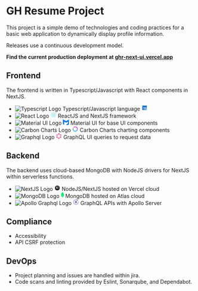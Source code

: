 # GH Resume Project

This project is a simple demo of technologies and coding practices for a basic web application to dynamically display profile information.

Releases use a continuous development model.

**Find the current production deployment at [ghr-next-ui.vercel.app](https://ghr-next-ui.vercel.app/)**


## Frontend

The frontend is written in Typescript/Javascript with React components in NextJS.
- ![Typescript Logo](https://github.com/user-attachments/assets/0038c1db-ee70-4ed4-bc3d-5afeb03f6532)  Typescript/Javascript language <svg xmlns="http://www.w3.org/2000/svg" x="0px" y="0px" width="16" height="16" viewBox="0 0 48 48"><rect width="36" height="36" x="6" y="6" fill="#1976d2"></rect><polygon fill="#fff" points="27.49,22 14.227,22 14.227,25.264 18.984,25.264 18.984,40 22.753,40 22.753,25.264 27.49,25.264"></polygon><path fill="#fff" d="M39.194,26.084c0,0-1.787-1.192-3.807-1.192s-2.747,0.96-2.747,1.986 c0,2.648,7.381,2.383,7.381,7.712c0,8.209-11.254,4.568-11.254,4.568V35.22c0,0,2.152,1.622,4.733,1.622s2.483-1.688,2.483-1.92 c0-2.449-7.315-2.449-7.315-7.878c0-7.381,10.658-4.469,10.658-4.469L39.194,26.084z"></path></svg> 
-  ![React Logo](https://github.com/user-attachments/assets/196bd0d8-088d-485e-916d-b0ea2509ceea) <svg xmlns="http://www.w3.org/2000/svg" x="0px" y="0px" width="16" height="16" viewBox="0 0 48 48"><path fill="#80deea" d="M24,34C11.1,34,1,29.6,1,24c0-5.6,10.1-10,23-10c12.9,0,23,4.4,23,10C47,29.6,36.9,34,24,34z M24,16	c-12.6,0-21,4.1-21,8c0,3.9,8.4,8,21,8s21-4.1,21-8C45,20.1,36.6,16,24,16z"></path><path fill="#80deea" d="M15.1,44.6c-1,0-1.8-0.2-2.6-0.7C7.6,41.1,8.9,30.2,15.3,19l0,0c3-5.2,6.7-9.6,10.3-12.4c3.9-3,7.4-3.9,9.8-2.5	c2.5,1.4,3.4,4.9,2.8,9.8c-0.6,4.6-2.6,10-5.6,15.2c-3,5.2-6.7,9.6-10.3,12.4C19.7,43.5,17.2,44.6,15.1,44.6z M32.9,5.4	c-1.6,0-3.7,0.9-6,2.7c-3.4,2.7-6.9,6.9-9.8,11.9l0,0c-6.3,10.9-6.9,20.3-3.6,22.2c1.7,1,4.5,0.1,7.6-2.3c3.4-2.7,6.9-6.9,9.8-11.9	c2.9-5,4.8-10.1,5.4-14.4c0.5-4-0.1-6.8-1.8-7.8C34,5.6,33.5,5.4,32.9,5.4z"></path><path fill="#80deea" d="M33,44.6c-5,0-12.2-6.1-17.6-15.6C8.9,17.8,7.6,6.9,12.5,4.1l0,0C17.4,1.3,26.2,7.8,32.7,19	c3,5.2,5,10.6,5.6,15.2c0.7,4.9-0.3,8.3-2.8,9.8C34.7,44.4,33.9,44.6,33,44.6z M13.5,5.8c-3.3,1.9-2.7,11.3,3.6,22.2	c6.3,10.9,14.1,16.1,17.4,14.2c1.7-1,2.3-3.8,1.8-7.8c-0.6-4.3-2.5-9.4-5.4-14.4C24.6,9.1,16.8,3.9,13.5,5.8L13.5,5.8z"></path><circle cx="24" cy="24" r="4" fill="#80deea"></circle></svg> ReactJS and NextJS framework
- ![Material UI Logo](https://github.com/user-attachments/assets/5beed524-7f6d-4b2d-931a-9626f847b648) <svg xmlns="http://www.w3.org/2000/svg" width="16" height="16" fill="none"><path fill="#0073E6" fill-rule="evenodd" d="M24 5.601V1.592a.344.344 0 0 0-.514-.298l-2.64 1.508a.688.688 0 0 0-.346.597v4.009c0 .264.285.43.514.298l2.64-1.508A.688.688 0 0 0 24 5.6ZM.515 1.295l7.643 4.383a.688.688 0 0 0 .684 0l7.643-4.383a.344.344 0 0 1 .515.298v12.03c0 .235-.12.453-.319.58l-4.65 2.953 3.11 1.832c.22.13.495.127.713-.009l4.61-2.878a.344.344 0 0 0 .161-.292v-4.085c0-.254.14-.486.362-.606l2.507-1.346a.344.344 0 0 1 .506.303v7.531c0 .244-.13.47-.34.593l-7.834 4.592a.688.688 0 0 1-.71-.009l-5.953-3.681A.344.344 0 0 1 9 18.808v-3.624c0-.115.057-.222.153-.286l4.04-2.694a.688.688 0 0 0 .307-.572v-4.39a.137.137 0 0 0-.208-.117l-4.44 2.664a.688.688 0 0 1-.705.002L3.645 7.123a.138.138 0 0 0-.208.118v7.933a.344.344 0 0 1-.52.295L.5 14.019C.19 13.833 0 13.497 0 13.135V1.593c0-.264.286-.43.515-.298Z" clip-rule="evenodd"/></svg> Material UI for base UI components
- ![Carbon Charts Logo](https://github.com/user-attachments/assets/ebb417d4-5224-400a-935d-5dccdef94c3e) <svg viewBox="0 0 800 800" version="1.1" xmlns="http://www.w3.org/2000/svg" xmlns:xlink="http://www.w3.org/1999/xlink" width="16" height="16"><defs><path id="a" d="M402.002 65H736v557.94H402.002z"/><path id="c" d="M65 295.764h106.706v247.479H65z"/></defs><g fill="none" fill-rule="evenodd"><path fill="#FF75B8" d="M251.796 197.647l-50.559-67.093c-54.285 40.138-96.035 96.261-118.296 161.416l80.408 24.584c16.993-48.006 48.15-89.316 88.447-118.907"/><path fill="#00B4FF" d="M400.5 651.997c-100.162 0-186.649-58.553-227.099-143.297l-74.88 38.153C152.885 658.814 267.679 735.997 400.5 735.997c98.515 0 187.111-42.46 248.489-110.078l-61.441-57.295c-46.038 51.185-112.784 83.373-187.048 83.373"/><path fill="#FF3A54" d="M398 149.017V65.022c-72.221.528-139.018 23.859-193.532 63.173l50.572 67.11c40.011-28.415 88.693-45.421 141.301-46.274l1.659-.014z"/><mask id="b" fill="#fff"><use xlink:href="#a"/></mask><path fill="#9639FF" d="M652 400.497c0 63.196-23.309 120.949-61.799 165.129l61.46 57.314C704.138 563.732 736 485.836 736 400.497 736 215.706 586.603 65.81 402.002 65v84.001C540.211 149.81 652 262.098 652 400.497" mask="url(#b)"/><mask id="d" fill="#fff"><use xlink:href="#c"/></mask><path fill="#007F7A" d="M149 400.497c0-28.027 4.584-54.983 13.044-80.159l-80.373-24.574C70.852 328.718 65 363.924 65 400.497c0 51.047 11.401 99.432 31.795 142.746l74.911-38.17C157.126 473.227 149 437.811 149 400.497" mask="url(#d)"/></g></svg> Carbon Charts charting components
- ![Graphql Logo](https://github.com/user-attachments/assets/11d09514-3967-47c7-9603-10d427ea459b) <svg xmlns="http://www.w3.org/2000/svg" x="0px" y="0px" width="16" height="16" viewBox="0 0 48 48"><path fill="#e8457c" d="M24.5,44.661L7,34.32V13.68L24.5,3.339L42,13.68v20.64L24.5,44.661z M9,33.18l15.5,9.159L40,33.18	V14.82L24.5,5.661L9,14.82V33.18z"></path><circle cx="24.5" cy="5" r="4" fill="#e8457c"></circle><circle cx="24.5" cy="43" r="4" fill="#e8457c"></circle><circle cx="8.5" cy="33" r="4" fill="#e8457c"></circle><circle cx="40.5" cy="33" r="4" fill="#e8457c"></circle><circle cx="8.5" cy="15" r="4" fill="#e8457c"></circle><circle cx="40.5" cy="15" r="4" fill="#e8457c"></circle><path fill="#e8457c" d="M42.72,34.5H6.28L24.5,2.478L42.72,34.5z M9.72,32.5h29.56L24.5,6.522L9.72,32.5z"></path></svg> GraphQL UI queries to request data


## Backend

The backend uses cloud-based MongoDB with NodeJS drivers for NextJS within serverless functions.
- ![NextJS Logo](https://github.com/user-attachments/assets/bf5ba2dc-3e9b-4e86-b8a0-8cd270348388) <svg xmlns="http://www.w3.org/2000/svg" x="0px" y="0px" width="16" height="16" viewBox="0 0 48 48"><linearGradient id="NRNx2IPDe7PJlJvrxOKgWa_MWiBjkuHeMVq_gr1" x1="24" x2="24" y1="43.734" y2="4.266" gradientUnits="userSpaceOnUse"><stop offset="0" stop-color="#0a070a"></stop><stop offset=".465" stop-color="#2b2b2b"></stop><stop offset="1" stop-color="#4b4b4b"></stop></linearGradient><circle cx="24" cy="24" r="19.734" fill="url(#NRNx2IPDe7PJlJvrxOKgWa_MWiBjkuHeMVq_gr1)"></circle><rect width="3.023" height="15.996" x="15.992" y="16.027" fill="#fff"></rect><linearGradient id="NRNx2IPDe7PJlJvrxOKgWb_MWiBjkuHeMVq_gr2" x1="30.512" x2="30.512" y1="33.021" y2="18.431" gradientUnits="userSpaceOnUse"><stop offset=".377" stop-color="#fff" stop-opacity="0"></stop><stop offset=".666" stop-color="#fff" stop-opacity=".3"></stop><stop offset=".988" stop-color="#fff"></stop></linearGradient><rect width="2.953" height="14.59" x="29.035" y="15.957" fill="url(#NRNx2IPDe7PJlJvrxOKgWb_MWiBjkuHeMVq_gr2)"></rect><linearGradient id="NRNx2IPDe7PJlJvrxOKgWc_MWiBjkuHeMVq_gr3" x1="22.102" x2="36.661" y1="21.443" y2="40.529" gradientUnits="userSpaceOnUse"><stop offset=".296" stop-color="#fff"></stop><stop offset=".521" stop-color="#fff" stop-opacity=".5"></stop><stop offset=".838" stop-color="#fff" stop-opacity="0"></stop></linearGradient><polygon fill="url(#NRNx2IPDe7PJlJvrxOKgWc_MWiBjkuHeMVq_gr3)" points="36.781,38.094 34.168,39.09 15.992,16.027 19.508,16.027"></polygon></svg> NodeJS/NextJS hosted on Vercel cloud
- ![MongoDB Logo](https://github.com/user-attachments/assets/9dd79a1c-1de9-46cb-a209-829e9b2099eb) <svg xmlns="http://www.w3.org/2000/svg" width="8" height="16" viewBox="0 0 256 548.266" preserveAspectRatio="xMidYMid"><g><path d="M175.621976,61.1079707 C152.611447,33.8066743 132.796647,6.0788184 128.748652,0.319937648 C128.322413,-0.106645883 127.683054,-0.106645883 127.257028,0.319937648 C123.20882,6.0788184 103.394233,33.8066743 80.383491,61.1079707 C-117.123869,313.004377 111.490649,482.998814 111.490649,482.998814 L113.408086,484.278812 C115.112404,510.512377 119.373732,548.265926 119.373732,548.265926 L127.896173,548.265926 L136.418615,548.265926 C136.418615,548.265926 140.679943,510.72571 142.384474,484.278812 L144.301911,482.785481 C144.514818,482.998814 373.130189,313.004377 175.621976,61.1079707 Z M127.896173,479.158819 C127.896173,479.158819 117.669414,470.414298 114.899498,465.936437 L114.899498,465.507638 L127.257028,191.215955 C127.257028,190.362623 128.535533,190.362623 128.535533,191.215955 L140.892849,465.507638 L140.892849,465.936437 C138.123146,470.414298 127.896173,479.158819 127.896173,479.158819 Z" fill="#01EC64"/></g></svg> MongoDB hosted on Atlas cloud
- ![Apollo Graphql Logo](https://github.com/user-attachments/assets/a895cd34-5147-4712-8a9f-61bb977a7782) <svg xmlns="http://www.w3.org/2000/svg" x="0px" y="0px" width="16" height="16" viewBox="0 0 48 48"><path fill="#512da8" d="M24,44C12.972,44,4,35.028,4,24C4,12.972,12.972,4,24,4c5.133,0,10.013,1.942,13.741,5.467 c0.401,0.379,0.419,1.013,0.039,1.414c-0.38,0.403-1.014,0.418-1.414,0.04C33.012,7.748,28.62,6,24,6C14.075,6,6,14.075,6,24 c0,9.925,8.075,18,18,18s18-8.075,18-18c0-1.363-0.152-2.719-0.453-4.031c-0.123-0.539,0.213-1.075,0.751-1.198 c0.535-0.127,1.074,0.212,1.198,0.751C43.83,20.98,44,22.487,44,24C44,35.028,35.028,44,24,44z"></path><circle cx="38" cy="11" r="3" fill="#512da8"></circle><polygon fill="#512da8" points="25,14 21,14 15,32 19,32"></polygon><polygon fill="#512da8" points="23,14 27,14 33,32 29,32"></polygon><polygon fill="#512da8" points="26,29 19,29 19,25 25,25"></polygon></svg> GraphQL APIs with Apollo Server


## Compliance

- Accessibility
- API CSRF protection


## DevOps

- Project planning and issues are handled within jira.
- Code scans and linting provided by Eslint, Sonarqube, and Dependabot.
